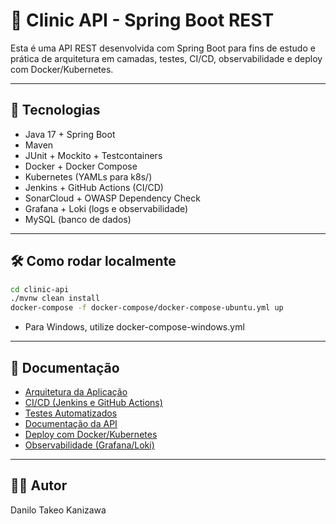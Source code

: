# 🏥 Clinic API - Spring Boot REST

Esta é uma API REST desenvolvida com Spring Boot para fins de estudo e prática de arquitetura em camadas, testes, CI/CD, observabilidade e deploy com Docker/Kubernetes.

---

## 🚀 Tecnologias

- Java 17 + Spring Boot
- Maven
- JUnit + Mockito + Testcontainers
- Docker + Docker Compose
- Kubernetes (YAMLs para k8s/)
- Jenkins + GitHub Actions (CI/CD)
- SonarCloud + OWASP Dependency Check
- Grafana + Loki (logs e observabilidade)
- MySQL (banco de dados)

---

## 🛠️ Como rodar localmente

```bash
cd clinic-api
./mvnw clean install
docker-compose -f docker-compose/docker-compose-ubuntu.yml up
```
- Para Windows, utilize docker-compose-windows.yml

---

## 📂 Documentação

- [Arquitetura da Aplicação](clinic-api/docs/architecture.md)
- [CI/CD (Jenkins e GitHub Actions)](clinic-api/docs/ci-cd.md)
- [Testes Automatizados](clinic-api/docs/testing.md)
- [Documentação da API](clinic-api/docs/api.md)
- [Deploy com Docker/Kubernetes](clinic-api/docs/deployment.md)
- [Observabilidade (Grafana/Loki)](clinic-api/docs/monitoring.md)

---

## 👨‍💻 Autor
Danilo Takeo Kanizawa


